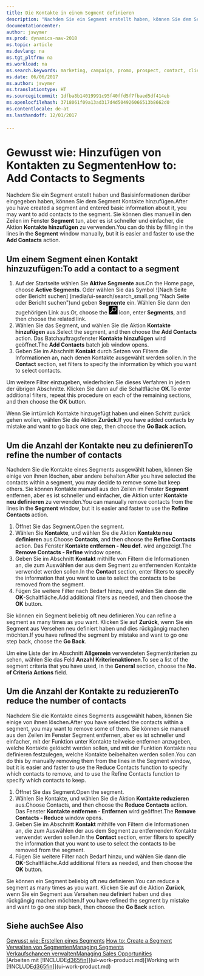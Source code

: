 ```yaml
---
title: Die Kontakte in einem Segment definieren
description: "Nachdem Sie ein Segment erstellt haben, können Sie dem Segment Kontakte zum Beispiel als Teil der bestimmte Kunden oder der Clients einer Werbekampagnezielgruppenadressierung hinzufügen."
documentationcenter: 
author: jswymer
ms.prod: dynamics-nav-2018
ms.topic: article
ms.devlang: na
ms.tgt_pltfrm: na
ms.workload: na
ms.search.keywords: marketing, campaign, promo, prospect, contact, client, customer
ms.date: 06/06/2017
ms.author: jswymer
ms.translationtype: HT
ms.sourcegitcommit: 1dfba8b14019991c95f40ffd5f7fbaed5df414eb
ms.openlocfilehash: 3718061f09a13ad317d4d504926066513b8662d0
ms.contentlocale: de-at
ms.lasthandoff: 12/01/2017

---
```

# <a name="how-to-add-contacts-to-segments"></a><span data-ttu-id="e9d9b-103">Gewusst wie: Hinzufügen von Kontakten zu Segmenten</span><span class="sxs-lookup"><span data-stu-id="e9d9b-103">How to: Add Contacts to Segments</span></span>
<span data-ttu-id="e9d9b-104">Nachdem Sie ein Segment erstellt haben und Basisinformationen darüber eingegeben haben, können Sie dem Segment Kontakte hinzufügen.</span><span class="sxs-lookup"><span data-stu-id="e9d9b-104">After you have created a segment and entered basic information about it, you may want to add contacts to the segment.</span></span> <span data-ttu-id="e9d9b-105">Sie können dies manuell in den Zeilen im Fenster **Segment** tun, aber es ist schneller und einfacher, die Aktion **Kontakte hinzufügen** zu verwenden.</span><span class="sxs-lookup"><span data-stu-id="e9d9b-105">You can do this by filling in the lines in the **Segment** window manually, but it is easier and faster to use the **Add Contacts** action.</span></span>

## <a name="to-add-a-contact-to-a-segment"></a><span data-ttu-id="e9d9b-106">Um einem Segment einen Kontakt hinzuzufügen:</span><span class="sxs-lookup"><span data-stu-id="e9d9b-106">To add a contact to a segment</span></span>
1. <span data-ttu-id="e9d9b-107">Auf der Startseite wählen Sie **Aktive Segmente** aus.</span><span class="sxs-lookup"><span data-stu-id="e9d9b-107">On the Home page, choose **Active Segments**.</span></span> <span data-ttu-id="e9d9b-108">Oder wählen Sie das Symbol ![Nach Seite oder Bericht suchen] (media/ui-search/search_small.png "Nach Seite oder Bericht suchen")und geben **Segmente** ein. Wählen Sie dann den zugehörigen Link aus.</span><span class="sxs-lookup"><span data-stu-id="e9d9b-108">Or, choose the ![Search for Page or Report](media/ui-search/search_small.png "Search for Page or Report icon") icon, enter **Segments**, and then choose the related link.</span></span>  
2. <span data-ttu-id="e9d9b-109">Wählen Sie das Segment, und wählen Sie die Aktion **Kontakte hinzufügen** aus.</span><span class="sxs-lookup"><span data-stu-id="e9d9b-109">Select the segment, and then choose the **Add Contacts** action.</span></span> <span data-ttu-id="e9d9b-110">Das Batchauftragsfenster **Kontakte hinzufügen** wird geöffnet.</span><span class="sxs-lookup"><span data-stu-id="e9d9b-110">The **Add Contacts** batch job window opens.</span></span>
3. <span data-ttu-id="e9d9b-111">Geben Sie im Abschnitt **Kontakt** durch Setzen von Filtern die Informationen an, nach denen Kontakte ausgewählt werden sollen.</span><span class="sxs-lookup"><span data-stu-id="e9d9b-111">In the **Contact** section, set filters to specify the information by which you want to select contacts.</span></span>

<span data-ttu-id="e9d9b-112">Um weitere Filter einzugeben, wiederholen Sie dieses Verfahren in jedem der übrigen Abschnitte. Klicken Sie dann auf die Schaltfläche **OK**.</span><span class="sxs-lookup"><span data-stu-id="e9d9b-112">To enter additional filters, repeat this procedure on each of the remaining sections, and then choose the **OK** button.</span></span>

<span data-ttu-id="e9d9b-113">Wenn Sie irrtümlich Kontakte hinzugefügt haben und einen Schritt zurück gehen wollen, wählen Sie die Aktion **Zurück**.</span><span class="sxs-lookup"><span data-stu-id="e9d9b-113">If you have added contacts by mistake and want to go back one step, then choose the **Go Back** action.</span></span>

## <a name="to-refine-the-number-of-contacts"></a><span data-ttu-id="e9d9b-114">Um die Anzahl der Kontakte neu zu definieren</span><span class="sxs-lookup"><span data-stu-id="e9d9b-114">To refine the number of contacts</span></span>
<span data-ttu-id="e9d9b-115">Nachdem Sie die Kontakte eines Segments ausgewählt haben, können Sie einige von ihnen löschen, aber andere behalten.</span><span class="sxs-lookup"><span data-stu-id="e9d9b-115">After you have selected the contacts within a segment, you may decide to remove some but keep others.</span></span> <span data-ttu-id="e9d9b-116">Sie können Kontakte manuell aus den Zeilen im Fenster **Segment** entfernen, aber es ist schneller und einfacher, die Aktion unter **Kontakte neu definieren** zu verwenden.</span><span class="sxs-lookup"><span data-stu-id="e9d9b-116">You can manually remove contacts from the lines in the **Segment** window, but it is easier and faster to use the **Refine Contacts** action.</span></span>

1. <span data-ttu-id="e9d9b-117">Öffnet Sie das Segment.</span><span class="sxs-lookup"><span data-stu-id="e9d9b-117">Open the segment.</span></span>
2. <span data-ttu-id="e9d9b-118">Wählen Sie **Kontakte**, und wählen Sie die Aktion **Kontakte neu definieren** aus.</span><span class="sxs-lookup"><span data-stu-id="e9d9b-118">Choose **Contacts**, and then choose the **Refine Contacts** action.</span></span> <span data-ttu-id="e9d9b-119">Das Fenster **Kontakte entfernen - Neu def.** wird angezeigt.</span><span class="sxs-lookup"><span data-stu-id="e9d9b-119">The **Remove Contacts - Refine** window opens.</span></span>
3. <span data-ttu-id="e9d9b-120">Geben Sie im Abschnitt **Kontakt** mithilfe von Filtern die Informationen an, die zum Auswählen der aus dem Segment zu entfernenden Kontakte verwendet werden sollen.</span><span class="sxs-lookup"><span data-stu-id="e9d9b-120">In the **Contact** section, enter filters to specify the information that you want to use to select the contacts to be removed from the segment.</span></span>
4. <span data-ttu-id="e9d9b-121">Fügen Sie weitere Filter nach Bedarf hinzu, und wählen Sie dann die **OK**-Schaltfläche.</span><span class="sxs-lookup"><span data-stu-id="e9d9b-121">Add additional filters as needed, and then choose the **OK** button.</span></span>

<span data-ttu-id="e9d9b-122">Sie können ein Segment beliebig oft neu definieren.</span><span class="sxs-lookup"><span data-stu-id="e9d9b-122">You can refine a segment as many times as you want.</span></span> <span data-ttu-id="e9d9b-123">Klicken Sie auf **Zurück**, wenn Sie ein Segment aus Versehen neu definiert haben und dies rückgängig machen möchten.</span><span class="sxs-lookup"><span data-stu-id="e9d9b-123">If you have refined the segment by mistake and want to go one step back, choose the **Go Back**.</span></span>

<span data-ttu-id="e9d9b-124">Um eine Liste der im Abschnitt **Allgemein** verwendeten Segmentkriterien zu sehen, wählen Sie das Feld **Anzahl Kriterienaktionen**.</span><span class="sxs-lookup"><span data-stu-id="e9d9b-124">To see a list of the segment criteria that you have used, in the **General** section, choose the **No. of Criteria Actions** field.</span></span>

## <a name="to-reduce-the-number-of-contacts"></a><span data-ttu-id="e9d9b-125">Um die Anzahl der Kontakte zu reduzieren</span><span class="sxs-lookup"><span data-stu-id="e9d9b-125">To reduce the number of contacts</span></span>
<span data-ttu-id="e9d9b-126">Nachdem Sie die Kontakte eines Segments ausgewählt haben, können Sie einige von ihnen löschen.</span><span class="sxs-lookup"><span data-stu-id="e9d9b-126">After you have selected the contacts within a segment, you may want to remove some of them.</span></span> <span data-ttu-id="e9d9b-127">Sie können sie manuell aus den Zeilen im Fenster Segment entfernen, aber es ist schneller und einfacher, mit der Funktion unter Kontakte teilweise entfernen anzugeben, welche Kontakte gelöscht werden sollen, und mit der Funktion Kontakte neu definieren festzulegen, welche Kontakte beibehalten werden sollen.</span><span class="sxs-lookup"><span data-stu-id="e9d9b-127">You can do this by manually removing them from the lines in the Segment window, but it is easier and faster to use the Reduce Contacts function to specify which contacts to remove, and to use the Refine Contacts function to specify which contacts to keep.</span></span>

1. <span data-ttu-id="e9d9b-128">Öffnet Sie das Segment.</span><span class="sxs-lookup"><span data-stu-id="e9d9b-128">Open the segment.</span></span>
2. <span data-ttu-id="e9d9b-129">Wählen Sie Kontakte, und wählen Sie die Aktion **Kontakte reduzieren** aus.</span><span class="sxs-lookup"><span data-stu-id="e9d9b-129">Choose Contacts, and then choose the **Reduce Contacts** action.</span></span> <span data-ttu-id="e9d9b-130">Das Fenster **Kontakte entfernen - Entfernen** wird geöffnet.</span><span class="sxs-lookup"><span data-stu-id="e9d9b-130">The **Remove Contacts - Reduce** window opens.</span></span>
3. <span data-ttu-id="e9d9b-131">Geben Sie im Abschnitt **Kontakt** mithilfe von Filtern die Informationen an, die zum Auswählen der aus dem Segment zu entfernenden Kontakte verwendet werden sollen.</span><span class="sxs-lookup"><span data-stu-id="e9d9b-131">In the **Contact** section, enter filters to specify the information that you want to use to select the contacts to be removed from the segment.</span></span>
4. <span data-ttu-id="e9d9b-132">Fügen Sie weitere Filter nach Bedarf hinzu, und wählen Sie dann die **OK**-Schaltfläche.</span><span class="sxs-lookup"><span data-stu-id="e9d9b-132">Add additional filters as needed, and then choose the **OK** button.</span></span>

<span data-ttu-id="e9d9b-133">Sie können ein Segment beliebig oft neu definieren.</span><span class="sxs-lookup"><span data-stu-id="e9d9b-133">You can reduce a segment as many times as you want.</span></span> <span data-ttu-id="e9d9b-134">Klicken Sie auf die Aktion **Zurück**, wenn Sie ein Segment aus Versehen neu definiert haben und dies rückgängig machen möchten.</span><span class="sxs-lookup"><span data-stu-id="e9d9b-134">If you have refined the segment by mistake and want to go one step back, then choose the **Go Back** action.</span></span>

## <a name="see-also"></a><span data-ttu-id="e9d9b-135">Siehe auch</span><span class="sxs-lookup"><span data-stu-id="e9d9b-135">See Also</span></span>
<span data-ttu-id="e9d9b-136">[Gewusst wie: Erstellen eines Segments](marketing-how-create-segment.md) </span><span class="sxs-lookup"><span data-stu-id="e9d9b-136">[How to: Create a Segment](marketing-how-create-segment.md) </span></span>  
[<span data-ttu-id="e9d9b-137">Verwalten von Segmenten</span><span class="sxs-lookup"><span data-stu-id="e9d9b-137">Managing Segments</span></span>](marketing-segments.md)  
[<span data-ttu-id="e9d9b-138">Verkaufschancen verwalten</span><span class="sxs-lookup"><span data-stu-id="e9d9b-138">Managing Sales Opportunities</span></span>](marketing-manage-sales-opportunities.md)  
<span data-ttu-id="e9d9b-139">[Arbeiten mit [!INCLUDE[d365fin](includes/d365fin_md.md)]](ui-work-product.md)</span><span class="sxs-lookup"><span data-stu-id="e9d9b-139">[Working with [!INCLUDE[d365fin](includes/d365fin_md.md)]](ui-work-product.md)</span></span>  

